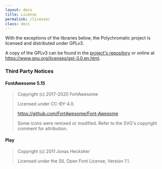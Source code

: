 ```yaml
---
layout: docs
title: License
permalink: /license/
class: docs
---
```


With the exceptions of the libraries below, the Polychromatic project is licensed
and distributed under GPLv3.

A copy of the GPLv3 can be found in the [project's repository] or
online at <https://www.gnu.org/licenses/gpl-3.0.en.html>.

[project's repository]: https://github.com/polychromatic/polychromatic/blob/master/LICENSE


### Third Party Notices

#### FontAwesome 5.15

> Copyright (c) 2017-2020 FortAwesome
>
> Licensed under CC-BY-4.0.
>
> <https://github.com/FortAwesome/Font-Awesome>
>
> Some icons were remixed or modified. Refer to the SVG's copyright comment for attribution.

[debian/copyright]: https://github.com/polychromatic/polychromatic/blob/master/debian/copyright


#### Play

> Copyright (c) 2011 Jonas Hecksher
>
> Licensed under the SIL Open Font License, Version 1.1.

